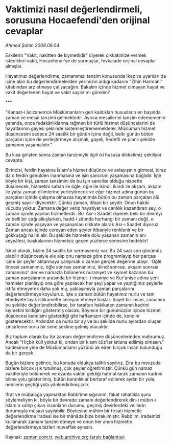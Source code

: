 # Vaktimizi nasıl değerlendirmeli, sorusuna Hocaefendi'den orijinal cevaplar

*Ahmed Şahin 2008.06.04*

<tr><td class="metin" colspan="2" style="padding-top: 20px; padding-left: 5px; padding-right: 10px;">Eskilerin "Vakit, nakitten de kıymetlidir" diyerek dikkatimize vermek istedikleri vakti, Hocaefendi'ye de sormuşlar, fevkalade orijinal cevaplar almışlar.</td></tr><tr><td class="metin" colspan="2" style="padding-top: 20px; padding-left: 5px; padding-right: 10px;"><p>Hayatımızı değerlendirme, zamanımızı tanzim konusunda ikaz ve uyarıları da içine alan bu değerlendirmelerden yerimizin aldığı kadarını "Zihin Harmanı" kitabından arz etmeye çalışacağım. Bakalım içinde hizmet olmayan hayat ve vakit değerlenen hayat ve vakit sayılır mı görelim? 
<p> ***
<p>"Kanaat-i âcizanemce Müslümanların geri kaldıkları hususların en başında zaman ve mesai tanzimi gelmektedir. Ayrıca mesailerini tanzim edememenin yanında, onca fedakârlıklarına rağmen bir türlü hizmet düşüncelerini de hayatlarının gayesi şeklinde sistemleştirememekteler. Müslüman hizmet düşüncesini sadece 24 saatlik bir günün içine değil, belki günün bütün parçaları içine de yerleştirmeye alışmalı, gayeli, hedefli ve planlı şekilde zamanını yaşamalıdır."
<p>Bu kısa girişten sonra zaman tanzimiyle ilgili iki hususa dikkatimiz çekiliyor cevapta:
<p>Birincisi, ferdin hayatına İslam'a hizmet düşünce ve anlayışının girmesi, biraz da o ferdin gönülden inanmasına ve işin sancısını yaşamasına bağlıdır. İşte böyle bir kişi, zaman tanzimini de bu işin sancılısı olduğu nispette düşünecek, hizmetini sabah ile öğle, öğle ile ikindi, ikindi ile akşam, akşam ile yatsı zaman dilimlerine yerleştirecek ve eğer hizmet adına günün bu parçaları içinde çalışma olmazsa hayatımda bütün bu zaman parçaları ölü geçmiş sayılır diyecektir. Çünkü zaman, itibari bir şeydir. Onun hakiki vücudu yoktur. Zamana değer verip hayatiyet ve canlılık kazandıran şey, o zaman içinde yapılan hizmetlerdir. Biz Asr-ı Saadet diyerek belli bir devreyi ve belli bir çağı alkışlarken, hadd-i zâtında herhangi bir zamanı değil, o zaman içinde yaşayan ve yaşananları dikkate alarak Asr-ı Saadet diyoruz. Zaman ancak içinde cereyan eden şeyler itibariyle renklenir ve bir gökkuşağı halini alır. Bu şekilde hizmetle dolu yaşanan zamanın anı seyyâlesi, başkalarının hizmetsiz geçen yüzlerce senesine bedeldir!
<p>İkinci olarak, bizim 24 saatlik bir sermayemiz var. Bu 24 saat son günümüz olabilir düşüncesiyle ele alıp onu namaza göre programlayıp her parçası içine bir şeyler aktarmaya çalışırsak o zaman gerçek değerine ulaşır. 'Öğle öncesi zamanımız, öğle sonrası zamanımız, ikindi sonrası, akşam sonrası zamanımız' der ve namazla bölünerek nuraniyet ve kıymet kazanan bu zaman parçalarının arasında bir hizmet- i imaniye ve Kur'aniye adına yeni hamleler planlayıp ona göre yapılacak her şeyi yapar ve yaptığımız şeylerle iktifa etmeyerek daha yok mu, yaklaşımıyla zaman parçalarını değerlendirmeye koyuluruz. İşte o zaman bütün hayatımız nurlu ve tam ebediyete layık istikamette cereyan etmeye başlar. Şayet bir insan, zamanını bu şekilde değerlendirebilirse, bir taraftan hakikaten zamanın kadrini kıymetini bildiğini göstermiş olacak. Böylece bir günümüzün içinde hizmet düşüncesi kendisini gösterdiği gibi haftamızın içinde de, kendini gösterecektir. Ardından da nurlu bir ay ve bu şekilde nurlu aylardan oluşan zincirleme nurlu bir sene şekline gelmiş olacaktır. 
<p>Biz toplum olarak bu tür zamanı değerlendirme düşüncelerinden mahrumuz. Ancak "Hiçbir küll yoktur ki, ondan bir kısım cüz'ler istisna edilmiş olmasın." kaidesince yine de Müslümanların yüzünü ak eden birçok insan bulunduğu da bir gerçek.
<p>Bugün bizlere gelince, bu konuda oldukça talihli sayılırız. Zira bu mevzuda bizlere birçok ışık tutulmuş, çok şeyler öğretilmiştir. Çünkü gün namaz vakitleriyle bölünerek ve ezanla vaktin geldiği hatırlatılarak zamanın kadrini bilme yolu gösterilmiş, bütün karanlıklar bertaraf edilerek aydın bir yola, nebilerin geçtiği yola yönlendirilmişizdir. 
<p>İfrat ve mübalağa yapmaktan Rabb'ime sığınırım, fakat rahatlıkla şunu söylemeliyim ki, böyle bir devrede zamanı değerlendirerek din-i mübin-i İslam'a sahip çıkan insanların durumu, geçmiş devirlerdeki velilerin durumuyla müsavi sayılabilir. Böylesine mühim bir fırsatı hizmetle değerlendirme iradesi ise bir mânâda bize bırakılmıştır. Rabb'im, irademizi kullanarak zamanı tanzim etmeye ve onun her anını hizmetle değerlendirmeye bizleri muvaffak eylesin.<br/></p></p></p></p></p></p></p></p></p></td></tr>

Kaynak: [zaman.com.tr](http://zaman.com.tr/yazar.do?yazino=697618), [web.archive.org (arşiv bağlantısı)](http://web.archive.org/web/20080804211655/http://www.zaman.com.tr:80/yazar.do?yazino=697618)
